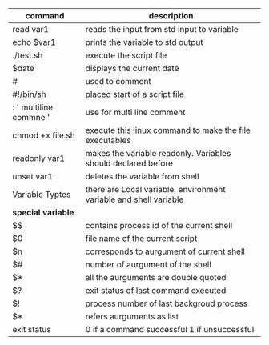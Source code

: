 |command|description|
|---|---|
|read var1 | reads the input from std input to variable |
|echo $var1 | prints the variable to std output |
|./test.sh | execute the script file |
|$date | displays the current date |
|  \# | used to comment |
|#!/bin/sh | placed start of a script file |
| : ' multiline commne ' | use for multi line comment |
| chmod +x file.sh | execute this linux command to make the file executables |
| readonly var1 | makes the variable readonly. Variables should declared before |
| unset var1 | deletes the variable from shell |
| Variable Typtes | there are Local variable, environment variable and shell variable |
| **special variable** | |
| $$ | contains process id of the current shell |
| $0 | file name of the current script |
| $n | corresponds to aurgument of current shell |
| $# | number of aurgument of the shell |
| $* | all the aurguments are double quoted |
| $? | exit status of last command executed |
| $! | process number of last backgroud process |
| $* | refers aurguments as list |
| exit status | 0 if a command successful 1 if unsuccessful |





